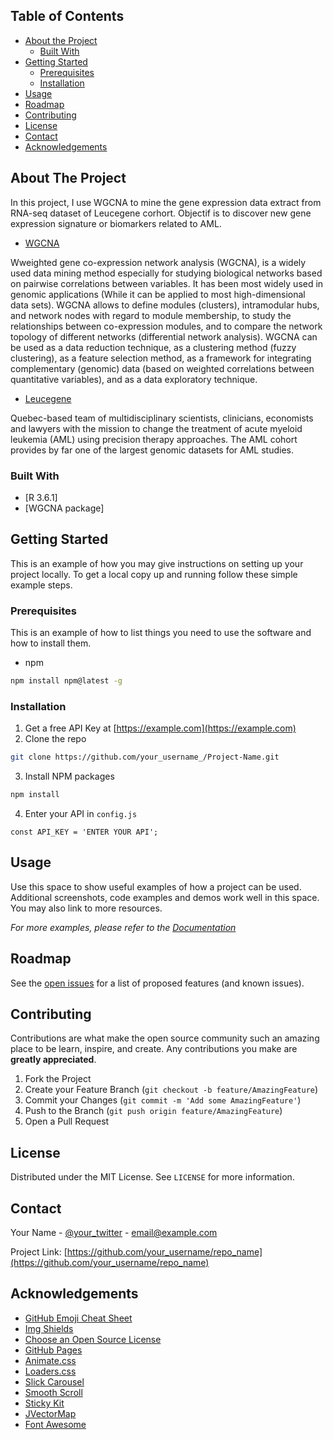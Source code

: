 ## Table of Contents

* [About the Project](#about-the-project)
  * [Built With](#built-with)
* [Getting Started](#getting-started)
  * [Prerequisites](#prerequisites)
  * [Installation](#installation)
* [Usage](#usage)
* [Roadmap](#roadmap)
* [Contributing](#contributing)
* [License](#license)
* [Contact](#contact)
* [Acknowledgements](#acknowledgements)



<!-- ABOUT THE PROJECT -->
## About The Project

In this project, I use WGCNA to mine the gene expression data extract from RNA-seq dataset of Leucegene corhort. Objectif is to discover new gene expression signature or biomarkers related to AML.

* [WGCNA](https://bmcbioinformatics.biomedcentral.com/articles/10.1186/1471-2105-9-559)

Wweighted gene co-expression network analysis (WGCNA), is a widely used data mining method especially for studying biological networks based on pairwise correlations between variables. It has been most widely used in genomic applications (While it can be applied to most high-dimensional data sets). 
WGCNA allows to define modules (clusters), intramodular hubs, and network nodes with regard to module membership, to study the relationships between co-expression modules, and to compare the network topology of different networks (differential network analysis). WGCNA can be used as a data reduction technique, as a clustering method (fuzzy clustering), as a feature selection method, as a framework for integrating complementary (genomic) data (based on weighted correlations between quantitative variables), and as a data exploratory technique.

* [Leucegene](https://leucegene.ca/)

Quebec-based team of multidisciplinary scientists, clinicians, economists and lawyers with the mission to change the treatment of acute myeloid leukemia (AML) using precision therapy approaches. The AML cohort provides by far one of the largest genomic datasets for AML studies.


### Built With
* [R 3.6.1]
* [WGCNA package]



<!-- GETTING STARTED -->
## Getting Started

This is an example of how you may give instructions on setting up your project locally.
To get a local copy up and running follow these simple example steps.

### Prerequisites

This is an example of how to list things you need to use the software and how to install them.
* npm
```sh
npm install npm@latest -g
```

### Installation

1. Get a free API Key at [https://example.com](https://example.com)
2. Clone the repo
```sh
git clone https://github.com/your_username_/Project-Name.git
```
3. Install NPM packages
```sh
npm install
```
4. Enter your API in `config.js`
```JS
const API_KEY = 'ENTER YOUR API';
```



<!-- USAGE EXAMPLES -->
## Usage

Use this space to show useful examples of how a project can be used. Additional screenshots, code examples and demos work well in this space. You may also link to more resources.

_For more examples, please refer to the [Documentation](https://example.com)_



<!-- ROADMAP -->
## Roadmap

See the [open issues](https://github.com/othneildrew/Best-README-Template/issues) for a list of proposed features (and known issues).



<!-- CONTRIBUTING -->
## Contributing

Contributions are what make the open source community such an amazing place to be learn, inspire, and create. Any contributions you make are **greatly appreciated**.

1. Fork the Project
2. Create your Feature Branch (`git checkout -b feature/AmazingFeature`)
3. Commit your Changes (`git commit -m 'Add some AmazingFeature'`)
4. Push to the Branch (`git push origin feature/AmazingFeature`)
5. Open a Pull Request



<!-- LICENSE -->
## License

Distributed under the MIT License. See `LICENSE` for more information.



<!-- CONTACT -->
## Contact

Your Name - [@your_twitter](https://twitter.com/your_username) - email@example.com

Project Link: [https://github.com/your_username/repo_name](https://github.com/your_username/repo_name)



<!-- ACKNOWLEDGEMENTS -->
## Acknowledgements
* [GitHub Emoji Cheat Sheet](https://www.webpagefx.com/tools/emoji-cheat-sheet)
* [Img Shields](https://shields.io)
* [Choose an Open Source License](https://choosealicense.com)
* [GitHub Pages](https://pages.github.com)
* [Animate.css](https://daneden.github.io/animate.css)
* [Loaders.css](https://connoratherton.com/loaders)
* [Slick Carousel](https://kenwheeler.github.io/slick)
* [Smooth Scroll](https://github.com/cferdinandi/smooth-scroll)
* [Sticky Kit](http://leafo.net/sticky-kit)
* [JVectorMap](http://jvectormap.com)
* [Font Awesome](https://fontawesome.com)



